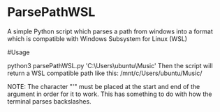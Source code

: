 # ParsePathWSL
A simple Python script which parses a path from windows into a format which is compatible with Windows Subsystem for Linux (WSL)

#Usage

python3 parsePathWSL.py 'C:\Users\ubuntu\Music\'
Then the script will return a WSL compatible path like this: /mnt/c/Users/ubuntu/Music/

NOTE: The character "'" must be placed at the start and end of the argument in order for it to work.
This has something to do with how the terminal parses backslashes.
